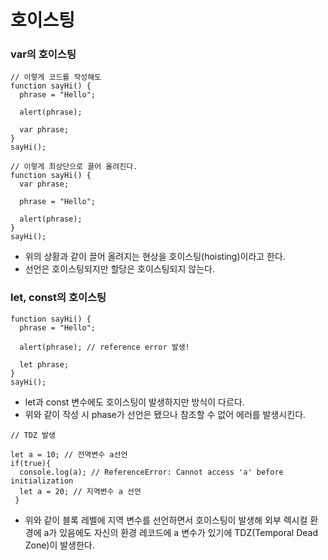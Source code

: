 # 호이스팅

### var의 호이스팅

```//javascript
// 이렇게 코드를 작성해도
function sayHi() {
  phrase = "Hello";

  alert(phrase);

  var phrase;
}
sayHi();
```

```//javascript
// 이렇게 최상단으로 끌어 올려진다.
function sayHi() {
  var phrase;

  phrase = "Hello";

  alert(phrase);
}
sayHi();
```

- 위의 상황과 같이 끌어 올려지는 현상을 호이스팅(hoisting)이라고 한다.
- 선언은 호이스팅되지만 할당은 호이스팅되지 않는다.

### let, const의 호이스팅

```//javascript
function sayHi() {
  phrase = "Hello";

  alert(phrase); // reference error 발생!

  let phrase;
}
sayHi();
```

- let과 const 변수에도 호이스팅이 발생하지만 방식이 다르다.
- 위와 같이 작성 시 phase가 선언은 됐으나 참조할 수 없어 에러를 발생시킨다.

```//javascript
// TDZ 발생

let a = 10; // 전역변수 a선언
if(true){
  console.log(a); // ReferenceError: Cannot access 'a' before initialization
  let a = 20; // 지역변수 a 선언
 }
```

- 위와 같이 블록 레벨에 지역 변수를 선언하면서 호이스팅이 발생해 외부 렉시컬 환경에 a가 있음에도 자신의 환경 레코드에 a 변수가 있기에 TDZ(Temporal Dead Zone)이 발생한다.
